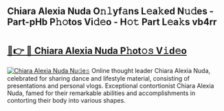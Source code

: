 ## Chiara Alexia Nuda O𝚗𝚕yf𝚊ns L𝚎a𝚔ed N𝚞𝚍es - Part-pHb P𝚑𝚘tos Vi𝚍𝚎o - H𝚘𝚝 Part L𝚎a𝚔s vb4rr

# <h2><a href="http://kfeerb8.oniu.top/?m=Chiara+Alexia+Nuda">🔗👉 🔴 Chiara Alexia Nuda P𝚑ot𝚘𝚜 V𝚒d𝚎o</a></h2>

[![Chiara Alexia Nuda Nu𝚍e𝚜](https://i.imgur.com/0qMVB7G.gif)](http://kfeerb8.oniu.top/?m=Chiara+Alexia+Nuda)
Online thought leader Chiara Alexia Nuda, celebrated for sharing dance and lifestyle material, consisting of presentations and personal vlogs. Exceptional contortionist Chiara Alexia Nuda, famed for their remarkable abilities and accomplishments in contorting their body into various shapes.  
